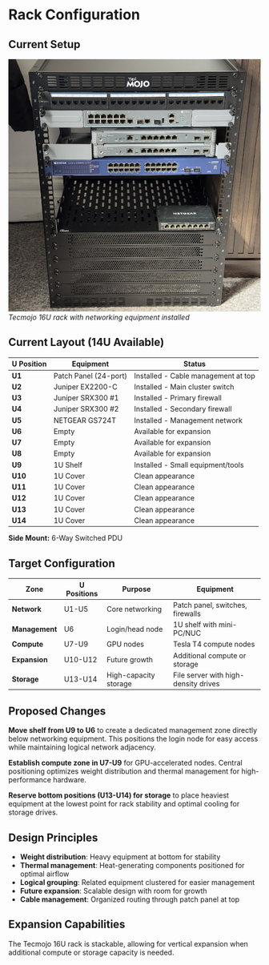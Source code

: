 # Rack Configuration

## Current Setup

![Current Rack Configuration](../../docs/images/rack-current.jpg)
*Tecmojo 16U rack with networking equipment installed*

## Current Layout (14U Available)

| U Position | Equipment | Status |
|------------|-----------|--------|
| **U1** | Patch Panel (24-port) | Installed - Cable management at top |
| **U2** | Juniper EX2200-C | Installed - Main cluster switch |
| **U3** | Juniper SRX300 #1 | Installed - Primary firewall |
| **U4** | Juniper SRX300 #2 | Installed - Secondary firewall |
| **U5** | NETGEAR GS724T | Installed - Management network |
| **U6** | Empty | Available for expansion |
| **U7** | Empty | Available for expansion |
| **U8** | Empty | Available for expansion |
| **U9** | 1U Shelf | Installed - Small equipment/tools |
| **U10** | 1U Cover | Clean appearance |
| **U11** | 1U Cover | Clean appearance |
| **U12** | 1U Cover | Clean appearance |
| **U13** | 1U Cover | Clean appearance |
| **U14** | 1U Cover | Clean appearance |

**Side Mount:** 6-Way Switched PDU

## Target Configuration

| Zone | U Positions | Purpose | Equipment |
|------|-------------|---------|-----------|
| **Network** | U1-U5 | Core networking | Patch panel, switches, firewalls |
| **Management** | U6 | Login/head node | 1U shelf with mini-PC/NUC |
| **Compute** | U7-U9 | GPU nodes | Tesla T4 compute nodes |
| **Expansion** | U10-U12 | Future growth | Additional compute or storage |
| **Storage** | U13-U14 | High-capacity storage | File server with high-density drives |

## Proposed Changes

**Move shelf from U9 to U6** to create a dedicated management zone directly below networking equipment. This positions the login node for easy access while maintaining logical network adjacency.

**Establish compute zone in U7-U9** for GPU-accelerated nodes. Central positioning optimizes weight distribution and thermal management for high-performance hardware.

**Reserve bottom positions (U13-U14) for storage** to place heaviest equipment at the lowest point for rack stability and optimal cooling for storage drives.

## Design Principles

- **Weight distribution**: Heavy equipment at bottom for stability
- **Thermal management**: Heat-generating components positioned for optimal airflow
- **Logical grouping**: Related equipment clustered for easier management
- **Future expansion**: Scalable design with room for growth
- **Cable management**: Organized routing through patch panel at top

## Expansion Capabilities

The Tecmojo 16U rack is stackable, allowing for vertical expansion when additional compute or storage capacity is needed.
